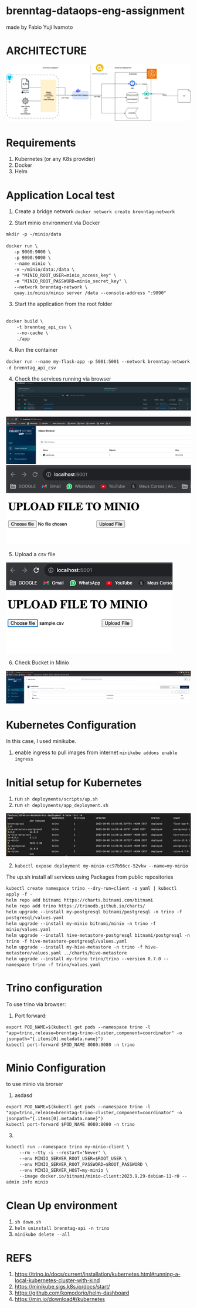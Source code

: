 # brenntag-dataops-eng-assignment
made by Fabio Yuji Ivamoto

# ARCHITECTURE
![helm list](./img/brenntag_case.drawio.png)

# Requirements
1. Kubernetes (or any K8s provider)
2. Docker
3. Helm

# Application Local test
1. Create a bridge network
`docker network create brenntag-network`

2. Start minio environment via Docker
```
mkdir -p ~/minio/data

docker run \
   -p 9000:9000 \
   -p 9090:9090 \
   --name minio \
   -v ~/minio/data:/data \
   -e "MINIO_ROOT_USER=minio_access_key" \
   -e "MINIO_ROOT_PASSWORD=minio_secret_key" \
   --network brenntag-network \
   quay.io/minio/minio server /data --console-address ":9090"
```

3. Start the application from the root folder
```

docker build \
    -t brenntag_api_csv \
    --no-cache \
    ./app

```

4. Run the container

`docker run --name my-flask-app -p 5001:5001 --network brenntag-network -d brenntag_api_csv`

4. Check the services running via browser
![local containers](./img/local_containers.png)

![minio browser](./img/minio_browser.png)
![app browser](./img/flask_browser.png)

5. Upload a csv file

![file_uploaded](./img/file_upload.png)


6. Check Bucket in Minio

![bucket_check](./img/bucket_browser.png)


# Kubernetes Configuration
In this case, I used minikube.
1. enable ingress to pull images from internet `minikube addons enable ingress`


# Initial setup for Kubernetes
1. run `sh deployments/scripts/up.sh`
2. run `sh deployments/app_deployment.sh`

![helm list](./img/helm_list.png)

2. `kubectl expose deployment my-minio-cc97b56cc-52vkw --name=my-minio`

The up.sh install all services using Packages from public repositories
```
kubectl create namespace trino --dry-run=client -o yaml | kubectl apply -f -
helm repo add bitnami https://charts.bitnami.com/bitnami
helm repo add trino https://trinodb.github.io/charts/
helm upgrade --install my-postgresql bitnami/postgresql -n trino -f postgresql/values.yaml
helm upgrade --install my-minio bitnami/minio -n trino -f minio/values.yaml
helm upgrade --install hive-metastore-postgresql bitnami/postgresql -n trino -f hive-metastore-postgresql/values.yaml
helm upgrade --install my-hive-metastore -n trino -f hive-metastore/values.yaml ../charts/hive-metastore
helm upgrade --install my-trino trino/trino --version 0.7.0 --namespace trino -f trino/values.yaml
```



# Trino configuration

To use trino via browser:
1. Port forward:
```
export POD_NAME=$(kubectl get pods --namespace trino -l "app=trino,release=brenntag-trino-cluster,component=coordinator" -o jsonpath="{.items[0].metadata.name}")
kubectl port-forward $POD_NAME 8080:8080 -n trino
```

# Minio Configuration
to use minio via brorser
1. asdasd
```
export POD_NAME=$(kubectl get pods --namespace trino -l "app=trino,release=brenntag-trino-cluster,component=coordinator" -o jsonpath="{.items[0].metadata.name}")
kubectl port-forward $POD_NAME 8080:8080 -n trino
```
3. 
``` 
kubectl run --namespace trino my-minio-client \ 
     --rm --tty -i --restart='Never' \
     --env MINIO_SERVER_ROOT_USER=$ROOT_USER \
     --env MINIO_SERVER_ROOT_PASSWORD=$ROOT_PASSWORD \
     --env MINIO_SERVER_HOST=my-minio \
     --image docker.io/bitnami/minio-client:2023.9.29-debian-11-r0 -- admin info minio
``` 





# Clean Up environment
1. `sh down.sh`
2. `helm uninstall brenntag-api -n trino`
3. `minikube delete --all`



# REFS

1. https://trino.io/docs/current/installation/kubernetes.html#running-a-local-kubernetes-cluster-with-kind
2. https://minikube.sigs.k8s.io/docs/start/
3. https://github.com/komodorio/helm-dashboard
4. https://min.io/download#/kubernetes